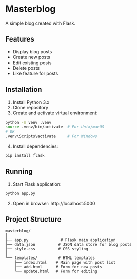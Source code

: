 # Masterblog

A simple blog created with Flask.

## Features

- Display blog posts
- Create new posts
- Edit existing posts
- Delete posts
- Like feature for posts

## Installation

1. Install Python 3.x
2. Clone repository
3. Create and activate virtual environment:
```bash
python -m venv .venv
source .venv/bin/activate  # For Unix/macOS
# OR
.venv\Scripts\activate     # For Windows
```
4. Install dependencies:
```bash
pip install flask
```

## Running

1. Start Flask application:
```bash
python app.py
```
2. Open in browser: http://localhost:5000

## Project Structure

```
masterblog/
│
├── app.py              # Flask main application
├── data.json          # JSON data store for blog posts
├── style.css          # CSS styling
│
└── templates/         # HTML templates
    ├── index.html    # Main page with post list
    ├── add.html      # Form for new posts
    └── update.html   # Form for editing
```
